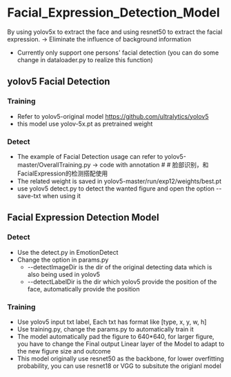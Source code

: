 # Facial_Expression_Detection_Model
By using yolov5x to extract the face and using resnet50 to extract the facial expression. -> Eliminate the influence of background information
- Currently only support one persons' facial detection (you can do some change in dataloader.py to realize this function)
## yolov5 Facial Detection
### Training
- Refer to yolov5-original model https://github.com/ultralytics/yolov5
- this model use yolov-5x.pt as pretrained weight 
### Detect
- The example of Facial Detection usage can refer to yolov5-master/OverallTraining.py -> code with annotation # # 脸部识别，和FacialExpression的检测搭配使用
- The related weight is saved in yolov5-master/run/exp12/weights/best.pt
- use yolov5 detect.py to detect the wanted figure and open the option --save-txt when using it
## Facial Expression Detection Model
### Detect
- Use the detect.py in EmotionDetect
- Change the option in params.py
  - --detectImageDir is the dir of the original detecting data which is also being used in yolov5
  - --detectLabelDir is the dir which yolov5 provide the position of the face, automatically provide the position
### Training
- Use yolov5 input txt label, Each txt has format like \[type, x, y, w, h\]
- Use training.py, change the params.py to automatically train it
- The model automatically pad the figure to 640*640, for larger figure, you have to change the Final output Linear layer of the Model to adapt to the new figure size and outcome
- This model originally use resnet50 as the backbone, for lower overfitting probability, you can use resnet18 or VGG to subsitute the origianl model
